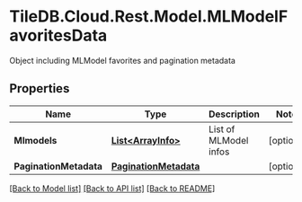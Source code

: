 # TileDB.Cloud.Rest.Model.MLModelFavoritesData
Object including MLModel favorites and pagination metadata

## Properties

Name | Type | Description | Notes
------------ | ------------- | ------------- | -------------
**Mlmodels** | [**List&lt;ArrayInfo&gt;**](ArrayInfo.md) | List of MLModel infos | [optional] 
**PaginationMetadata** | [**PaginationMetadata**](PaginationMetadata.md) |  | [optional] 

[[Back to Model list]](../README.md#documentation-for-models) [[Back to API list]](../README.md#documentation-for-api-endpoints) [[Back to README]](../README.md)

